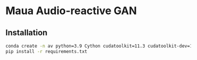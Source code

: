 # Maua Audio-reactive GAN

## Installation
```bash
conda create -n av python=3.9 Cython cudatoolkit=11.3 cudatoolkit-dev=11.3 cudnn pytorch==1.10.0 torchvision==0.11 torchaudio=0.10 -c nvidia -c pytorch -c conda-forge
pip install -r requirements.txt
```
